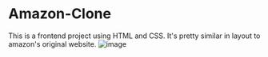 # Amazon-Clone
This is a frontend project using HTML and CSS. It's pretty similar in layout to amazon's original website.
![image](https://github.com/TanushreeBorase/Amazon-Clone/assets/130696335/04afd530-1291-4c62-99ff-d8e55bbb95fc)
